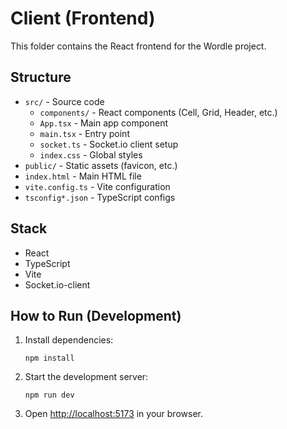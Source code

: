 # Client (Frontend)

This folder contains the React frontend for the Wordle project.

## Structure

- `src/` - Source code
  - `components/` - React components (Cell, Grid, Header, etc.)
  - `App.tsx` - Main app component
  - `main.tsx` - Entry point
  - `socket.ts` - Socket.io client setup
  - `index.css` - Global styles
- `public/` - Static assets (favicon, etc.)
- `index.html` - Main HTML file
- `vite.config.ts` - Vite configuration
- `tsconfig*.json` - TypeScript configs

## Stack

- React
- TypeScript
- Vite
- Socket.io-client

## How to Run (Development)

1. Install dependencies:
   ```
   npm install
   ```
2. Start the development server:
   ```
   npm run dev
   ```
3. Open [http://localhost:5173](http://localhost:5173) in your browser.
